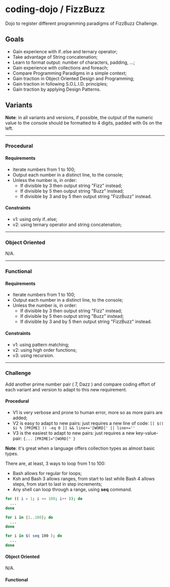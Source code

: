 coding-dojo / FizzBuzz
======================

Dojo to register different programming paradigms of FizzBuzz Challenge.

## Goals

- Gain experience with if..else and ternary operator;
- Take advantage of String concatenation;
- Learn to format output: number of characters, padding, ...;
- Gain experience with collections and foreach;
- Compare Programming Paradigms in a simple context;
- Gain traction in Object Oriented Design and Programming;
- Gain traction in following S.O.L.I.D. principles;
- Gain traction by applying Design Patterns.

## Variants

**Note**: in all variants and versions, if possible, the output of the numeric value to the console should be formatted to 4 digits, padded with 0s on the left.

----

### Procedural

#### Requirements

- Iterate numbers from 1 to 100;
- Output each number in a distinct line, to the console;
- Unless the number is, in order:
  - If divisible by 3 then output string "Fizz" instead;
  - If divisible by 5 then output string "Buzz" instead;
  - If divisible by 3 and by 5 then output string "FizzBuzz" instead.

#### Constraints

- v1: using only if..else;
- v2: using ternary operator and string concatenation;

----

### Object Oriented

N/A.

----

### Functional

#### Requirements

- Iterate numbers from 1 to 100;
- Output each number in a distinct line, to the console;
- Unless the number is, in order:
  - If divisible by 3 then output string "Fizz" instead;
  - If divisible by 5 then output string "Buzz" instead;
  - If divisible by 3 and by 5 then output string "FizzBuzz" instead.

#### Constraints

- v1: using pattern matching;
- v2: using high order functions;
- v3: using recursion.

----

### Challenge

Add another prime number pair ( 7, Dazz ) and compare coding effort of each variant and version to adapt to this new requirement.

#### Procedural

- V1 is very verbose and prone to human error, more so as more pairs are added;
- V2 is easy to adapt to new pairs: just requires a new line of code: ```[[ $(( $i % [PRIME] )) -eq 0 ]] && line+='[WORD]' || line+=''```
- V3 is the easiest to adapt to new pairs: just requires a new key-value-pair: ```{... [PRIME]="[WORD]" }```

**Note**: it's great when a language offers collection types as almost basic types.

There are, at least, 3 ways to loop from 1 to 100:

- Bash allows for regular for loops;
- Ksh and Bash 3 allows ranges, from start to last while Bash 4 allows steps, from start to last in step increments;
- Any shell can loop through a range, using **seq** command.

```bash
for (( i = 1; i <= 100; i++ )); do
  ...
done
```

```bash
for i in {1..100}; do
  ...
done
```

```bash
for i in $( seq 100 ); do
  ...
done
```

#### Object Oriented

N/A.

#### Functional
